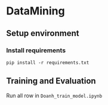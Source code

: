 # DataMining

## Setup environment
### Install requirements
```pip install -r requirements.txt```

## Training and Evaluation
Run all row in ```Doanh_train_model.ipynb```
